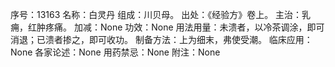 序号：13163
名称：白灵丹
组成：川贝母。
出处：《经验方》卷上。
主治：乳痈，红肿疼痛。
加减：None
功效：None
用法用量：未溃者，以冷茶调涂，即可消退；已溃者掺之，即可收功。
制备方法：上为细末，弗使受潮。
临床应用：None
各家论述：None
用药禁忌：None
附注：None
